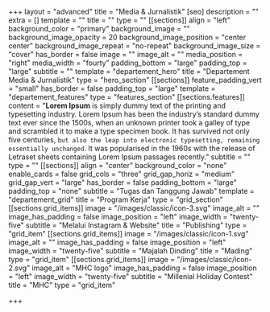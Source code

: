 +++
layout = "advanced"
title = "Media & Jurnalistik"
[seo]
description = ""
extra = []
template = ""
title = ""
type = ""
[[sections]]
align = "left"
background_color = "primary"
background_image = ""
background_image_opacity = 20
background_image_position = "center center"
background_image_repeat = "no-repeat"
background_image_size = "cover"
has_border = false
image = ""
image_alt = ""
media_position = "right"
media_width = "fourty"
padding_bottom = "large"
padding_top = "large"
subtitle = ""
template = "departement_hero"
title = "Departement Media & Jurnalistik"
type = "hero_section"
[[sections]]
feature_padding_vert = "small"
has_border = false
padding_top = "large"
template = "departement_features"
type = "features_section"
[[sections.features]]
content = "**Lorem Ipsum** is simply dummy text of the printing and typesetting industry. Lorem Ipsum has been the industry’s standard dummy text ever since the 1500s, when an unknown printer took a galley of type and scrambled it to make a type specimen book. It has survived not only five centuries, `but also the leap into electronic typesetting, remaining essentially unchanged`. It was popularised in the 1960s with the release of Letraset sheets containing Lorem Ipsum passages recently."
subtitle = ""
type = ""
[[sections]]
align = "center"
background_color = "none"
enable_cards = false
grid_cols = "three"
grid_gap_horiz = "medium"
grid_gap_vert = "large"
has_border = false
padding_bottom = "large"
padding_top = "none"
subtitle = "Tugas dan Tanggung Jawab"
template = "departement_grid"
title = "Program Kerja"
type = "grid_section"
[[sections.grid_items]]
image = "/images/classic/icon-3.svg"
image_alt = ""
image_has_padding = false
image_position = "left"
image_width = "twenty-five"
subtitle = "Melalui Instagram & Website"
title = "Publishing"
type = "grid_item"
[[sections.grid_items]]
image = "/images/classic/icon-1.svg"
image_alt = ""
image_has_padding = false
image_position = "left"
image_width = "twenty-five"
subtitle = "Majalah Dinding"
title = "Mading"
type = "grid_item"
[[sections.grid_items]]
image = "/images/classic/icon-2.svg"
image_alt = "MHC logo"
image_has_padding = false
image_position = "left"
image_width = "twenty-five"
subtitle = "Millenial Holiday Contest"
title = "MHC"
type = "grid_item"

+++
